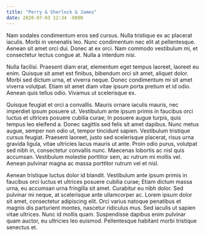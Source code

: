 ```yaml
---
title: "Perry & Sherlock & James"
date: 2020-07-03 12:34 -0800
---
```

Nam sodales condimentum eros sed cursus. Nulla tristique ex ac placerat iaculis. Morbi in venenatis leo. Nunc condimentum nec elit at pellentesque. Aenean sit amet orci dui. Donec at ex orci. Nam commodo vestibulum mi, et consectetur lectus congue at. Nulla a interdum nisi.

Nulla facilisi. Praesent diam erat, elementum eget tempus laoreet, laoreet eu enim. Quisque sit amet est finibus, bibendum orci sit amet, aliquet dolor. Morbi sed dictum urna, et viverra neque. Donec condimentum mi sit amet viverra volutpat. Etiam sit amet diam vitae ipsum porta pretium et id odio. Aenean quis tellus odio. Vivamus ut scelerisque ex.

Quisque feugiat et orci a convallis. Mauris ornare iaculis mauris, nec imperdiet ipsum posuere ut. Vestibulum ante ipsum primis in faucibus orci luctus et ultrices posuere cubilia curae; In posuere augue turpis, quis tempus leo eleifend a. Donec sagittis sed felis sit amet dapibus. Nunc metus augue, semper non odio ut, tempor tincidunt sapien. Vestibulum tristique cursus feugiat. Praesent laoreet, justo sed scelerisque placerat, risus urna gravida ligula, vitae ultricies lacus mauris ut ante. Proin odio purus, volutpat sed nibh in, consectetur convallis nunc. Maecenas lobortis ac nisl quis accumsan. Vestibulum molestie porttitor sem, ac rutrum mi mollis vel. Aenean pulvinar magna ac massa porttitor rutrum vel et nisl.

Aenean tristique luctus dolor id blandit. Vestibulum ante ipsum primis in faucibus orci luctus et ultrices posuere cubilia curae; Etiam dictum massa urna, eu accumsan urna fringilla sit amet. Curabitur eu nibh dolor. Sed pulvinar mi neque, at scelerisque ante ullamcorper ac. Lorem ipsum dolor sit amet, consectetur adipiscing elit. Orci varius natoque penatibus et magnis dis parturient montes, nascetur ridiculus mus. Sed iaculis ut sapien vitae ultrices. Nunc id mollis quam. Suspendisse dapibus enim pulvinar quam auctor, eu ultricies leo euismod. Pellentesque habitant morbi tristique senectus et.
